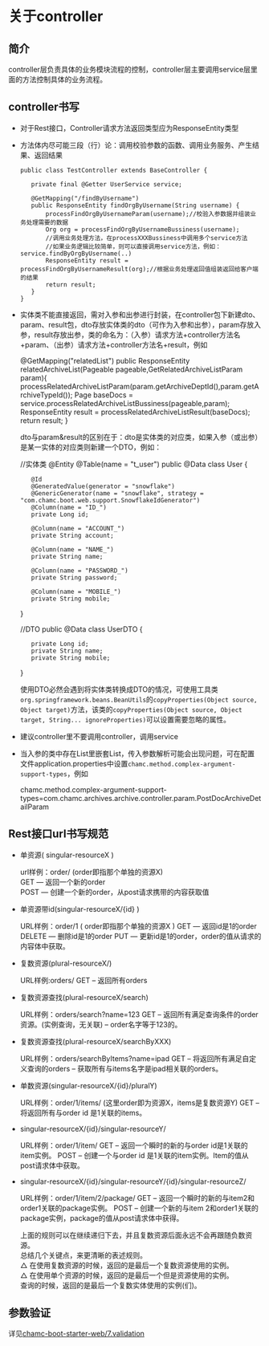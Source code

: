 # 关于controller

## 简介

controller层负责具体的业务模块流程的控制，controller层主要调用service层里面的方法控制具体的业务流程。

## controller书写

   * 对于Rest接口，Controller请求方法返回类型应为ResponseEntity类型
   * 方法体内尽可能三段（行）论：调用校验参数的函数、调用业务服务、产生结果、返回结果

         public class TestController extends BaseController {
    
            private final @Getter UserService service;
    
            @GetMapping("/findByUsername")
            public ResponseEntity findOrgByUsername(String username) {
                processFindOrgByUsernameParam(username);//校验入参数据并组装业务处理需要的数据
                Org org = processFindOrgByUsernameBussiness(username);
                //调用业务处理方法，在processXXXBussiness中调用多个service方法
                //如果业务逻辑比较简单，则可以直接调用service方法，例如：service.findByOrgByUsername(..)
                ResponseEntity result = processFindOrgByUsernameResult(org);//根据业务处理返回值组装返回给客户端的结果
                return result;
            }
         }

   * 实体类不能直接返回，需对入参和出参进行封装，在controller包下新建dto、param、result包，dto存放实体类的dto（可作为入参和出参），param存放入参，result存放出参，类的命名为：（入参）请求方法+controller方法名+param、（出参）请求方法+controller方法名+result，例如

        @GetMapping("relatedList")
        public ResponseEntity<GetRelatedArchiveListResult> relatedArchiveList(Pageable pageable,GetRelatedArchiveListParam param){        
            processRelatedArchiveListParam(param.getArchiveDeptId(),param.getArchiveTypeId());
            Page<BaseDoc> baseDocs = service.processRelatedArchiveListBussiness(pageable,param);
            ResponseEntity<GetRelatedArchiveListResult> result = processRelatedArchiveListResult(baseDocs);
            return result;
        }

     dto与param&result的区别在于：dto是实体类的对应类，如果入参（或出参）是某一实体的对应类则新建一个DTO，例如：

        //实体类
        @Entity
        @Table(name = "t_user")
        public @Data class User {

            @Id
            @GeneratedValue(generator = "snowflake")
            @GenericGenerator(name = "snowflake", strategy = "com.chamc.boot.web.support.SnowflakeIdGenerator")
            @Column(name = "ID_")
            private Long id;

            @Column(name = "ACCOUNT_")
            private String account;

            @Column(name = "NAME_")
            private String name;

            @Column(name = "PASSWORD_")
            private String password;

            @Column(name = "MOBILE_")
            private String mobile;

        }

        //DTO
        public @Data class UserDTO {

            private Long id;
            private String name;
            private String mobile;

        }

     使用DTO必然会遇到将实体类转换成DTO的情况，可使用工具类`org.springframework.beans.BeanUtils`的`copyProperties(Object source, Object target)`方法，该类的`copyProperties(Object source, Object target, String... ignoreProperties)`可以设置需要忽略的属性。

   * 建议controller里不要调用controller，调用service
   * 当入参的类中存在List里嵌套List，传入参数解析可能会出现问题，可在配置文件application.properties中设置`chamc.method.complex-argument-support-types`，例如

        chamc.method.complex-argument-support-types=com.chamc.archives.archive.controller.param.PostDocArchiveDetailParam

## Rest接口url书写规范
   * 单资源\( singular-resourceX \)

        url样例：order/  (order即指那个单独的资源X)   
        GET — 返回一个新的order  
        POST — 创建一个新的order，从post请求携带的内容获取值  

   * 单资源带id\(singular-resourceX/{id} \)

        URL样例：order/1 ( order即指那个单独的资源X )
        GET — 返回id是1的order
        DELETE — 删除id是1的order
        PUT — 更新id是1的order，order的值从请求的内容体中获取。

   * 复数资源\(plural-resourceX/\)

        URL样例:orders/
        GET – 返回所有orders

   * 复数资源查找\(plural-resourceX/search\)

        URL样例：orders/search?name=123
        GET – 返回所有满足查询条件的order资源。(实例查询，无关联) – order名字等于123的。

   * 复数资源查找\(plural-resourceX/searchByXXX\)

        URL样例：orders/searchByItems?name=ipad
        GET – 将返回所有满足自定义查询的orders – 获取所有与items名字是ipad相关联的orders。

   * 单数资源\(singular-resourceX/{id}/pluralY\)

        URL样例：order/1/items/ (这里order即为资源X，items是复数资源Y)
        GET – 将返回所有与order id 是1关联的items。

   * singular-resourceX/{id}/singular-resourceY/

        URL样例：order/1/item/
        GET – 返回一个瞬时的新的与order id是1关联的item实例。
        POST – 创建一个与order id 是1关联的item实例。Item的值从post请求体中获取。

   * singular-resourceX/{id}/singular-resourceY/{id}/singular-resourceZ/

        URL样例：order/1/item/2/package/
        GET – 返回一个瞬时的新的与item2和order1关联的package实例。
        POST – 创建一个新的与item 2和order1关联的package实例，package的值从post请求体中获得。

     上面的规则可以在继续递归下去，并且复数资源后面永远不会再跟随负数资源。  
     总结几个关键点，来更清晰的表述规则。  
     △ 在使用复数资源的时候，返回的是最后一个复数资源使用的实例。  
     △ 在使用单个资源的时候，返回的是最后一个但是资源使用的实例。  
     查询的时候，返回的是最后一个复数实体使用的实例\(们\)。
## 参数验证

详见[chamc-boot-starter-web/7.validation](chamc-boot-starter-web/7.validation.md)